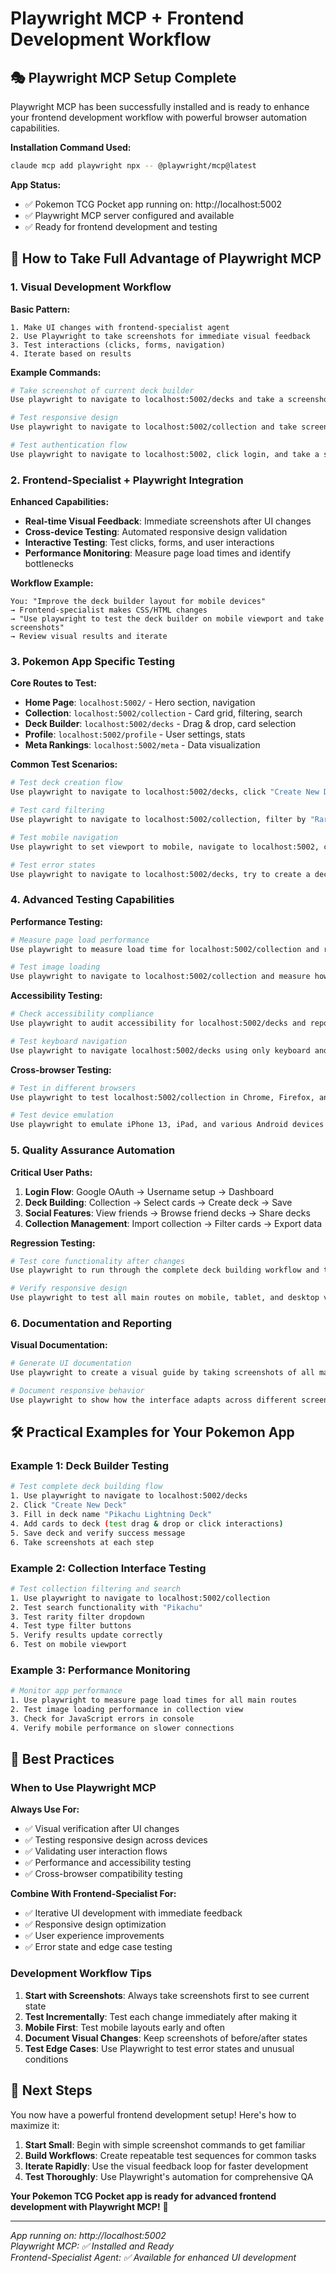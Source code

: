 # Playwright MCP + Frontend Development Workflow

## 🎭 Playwright MCP Setup Complete

Playwright MCP has been successfully installed and is ready to enhance your frontend development workflow with powerful browser automation capabilities.

**Installation Command Used:**
```bash
claude mcp add playwright npx -- @playwright/mcp@latest
```

**App Status:**
- ✅ Pokemon TCG Pocket app running on: http://localhost:5002
- ✅ Playwright MCP server configured and available
- ✅ Ready for frontend development and testing

## 🚀 How to Take Full Advantage of Playwright MCP

### 1. Visual Development Workflow

**Basic Pattern:**
```
1. Make UI changes with frontend-specialist agent
2. Use Playwright to take screenshots for immediate visual feedback
3. Test interactions (clicks, forms, navigation)
4. Iterate based on results
```

**Example Commands:**
```bash
# Take screenshot of current deck builder
Use playwright to navigate to localhost:5002/decks and take a screenshot

# Test responsive design
Use playwright to navigate to localhost:5002/collection and take screenshots at mobile (375x667), tablet (768x1024), and desktop (1920x1080) viewports

# Test authentication flow
Use playwright to navigate to localhost:5002, click login, and take a screenshot of the OAuth flow
```

### 2. Frontend-Specialist + Playwright Integration

**Enhanced Capabilities:**
- **Real-time Visual Feedback**: Immediate screenshots after UI changes
- **Cross-device Testing**: Automated responsive design validation
- **Interactive Testing**: Test clicks, forms, and user interactions
- **Performance Monitoring**: Measure page load times and identify bottlenecks

**Workflow Example:**
```
You: "Improve the deck builder layout for mobile devices"
→ Frontend-specialist makes CSS/HTML changes
→ "Use playwright to test the deck builder on mobile viewport and take screenshots"
→ Review visual results and iterate
```

### 3. Pokemon App Specific Testing

**Core Routes to Test:**
- **Home Page**: `localhost:5002/` - Hero section, navigation
- **Collection**: `localhost:5002/collection` - Card grid, filtering, search
- **Deck Builder**: `localhost:5002/decks` - Drag & drop, card selection
- **Profile**: `localhost:5002/profile` - User settings, stats
- **Meta Rankings**: `localhost:5002/meta` - Data visualization

**Common Test Scenarios:**
```bash
# Test deck creation flow
Use playwright to navigate to localhost:5002/decks, click "Create New Deck", fill in deck name "Test Deck", and take screenshots of each step

# Test card filtering
Use playwright to navigate to localhost:5002/collection, filter by "Rare" rarity, and verify the results

# Test mobile navigation
Use playwright to set viewport to mobile, navigate to localhost:5002, click the mobile menu, and test navigation

# Test error states
Use playwright to navigate to localhost:5002/decks, try to create a deck with invalid data, and capture error states
```

### 4. Advanced Testing Capabilities

**Performance Testing:**
```bash
# Measure page load performance
Use playwright to measure load time for localhost:5002/collection and report metrics

# Test image loading
Use playwright to navigate to localhost:5002/collection and measure how long card images take to load
```

**Accessibility Testing:**
```bash
# Check accessibility compliance
Use playwright to audit accessibility for localhost:5002/decks and report violations

# Test keyboard navigation
Use playwright to navigate localhost:5002/decks using only keyboard and verify focus states
```

**Cross-browser Testing:**
```bash
# Test in different browsers
Use playwright to test localhost:5002/collection in Chrome, Firefox, and Safari

# Test device emulation
Use playwright to emulate iPhone 13, iPad, and various Android devices on localhost:5002
```

### 5. Quality Assurance Automation

**Critical User Paths:**
1. **Login Flow**: Google OAuth → Username setup → Dashboard
2. **Deck Building**: Collection → Select cards → Create deck → Save
3. **Social Features**: View friends → Browse friend decks → Share decks
4. **Collection Management**: Import collection → Filter cards → Export data

**Regression Testing:**
```bash
# Test core functionality after changes
Use playwright to run through the complete deck building workflow and take screenshots at each step

# Verify responsive design
Use playwright to test all main routes on mobile, tablet, and desktop viewports
```

### 6. Documentation and Reporting

**Visual Documentation:**
```bash
# Generate UI documentation
Use playwright to create a visual guide by taking screenshots of all main pages and user flows

# Document responsive behavior
Use playwright to show how the interface adapts across different screen sizes
```

## 🛠️ Practical Examples for Your Pokemon App

### Example 1: Deck Builder Testing
```bash
# Test complete deck building flow
1. Use playwright to navigate to localhost:5002/decks
2. Click "Create New Deck" 
3. Fill in deck name "Pikachu Lightning Deck"
4. Add cards to deck (test drag & drop or click interactions)
5. Save deck and verify success message
6. Take screenshots at each step
```

### Example 2: Collection Interface Testing
```bash
# Test collection filtering and search
1. Use playwright to navigate to localhost:5002/collection
2. Test search functionality with "Pikachu"
3. Test rarity filter dropdown
4. Test type filter buttons
5. Verify results update correctly
6. Test on mobile viewport
```

### Example 3: Performance Monitoring
```bash
# Monitor app performance
1. Use playwright to measure page load times for all main routes
2. Test image loading performance in collection view
3. Check for JavaScript errors in console
4. Verify mobile performance on slower connections
```

## 📝 Best Practices

### When to Use Playwright MCP

**Always Use For:**
- ✅ Visual verification after UI changes
- ✅ Testing responsive design across devices
- ✅ Validating user interaction flows
- ✅ Performance and accessibility testing
- ✅ Cross-browser compatibility testing

**Combine With Frontend-Specialist For:**
- ✅ Iterative UI development with immediate feedback
- ✅ Responsive design optimization
- ✅ User experience improvements
- ✅ Error state and edge case testing

### Development Workflow Tips

1. **Start with Screenshots**: Always take screenshots first to see current state
2. **Test Incrementally**: Test each change immediately after making it
3. **Mobile First**: Test mobile layouts early and often
4. **Document Visual Changes**: Keep screenshots of before/after states
5. **Test Edge Cases**: Use Playwright to test error states and unusual conditions

## 🎯 Next Steps

You now have a powerful frontend development setup! Here's how to maximize it:

1. **Start Small**: Begin with simple screenshot commands to get familiar
2. **Build Workflows**: Create repeatable test sequences for common tasks
3. **Iterate Rapidly**: Use the visual feedback loop for faster development
4. **Test Thoroughly**: Use Playwright's automation for comprehensive QA

**Your Pokemon TCG Pocket app is ready for advanced frontend development with Playwright MCP!** 🚀

---

*App running on: http://localhost:5002*  
*Playwright MCP: ✅ Installed and Ready*  
*Frontend-Specialist Agent: ✅ Available for enhanced UI development*